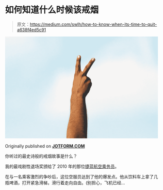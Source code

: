 # 如何知道什么时候该戒烟

> 原文：<https://medium.com/swlh/how-to-know-when-its-time-to-quit-a638f4ed5c91>

![](img/6134de6eb6aa31fae2f88084bccf428a.png)

Originally published on [**JOTFORM.COM**](https://www.jotform.com/blog/when-to-quit/)

你听过的最史诗般的戒烟故事是什么？

我的最戏剧性退场奖颁给了 2010 年的那位[捷蓝航空乘务员](http://edition.cnn.com/2010/TRAVEL/08/09/new.york.escape.chute.opened/index.html)。

在与一名乘客激烈的争吵后，这位空服员达到了他的爆发点。他从饮料车上拿了几瓶啤酒，打开紧急滑梯，滑行着走向自由。(别担心，飞机已经…